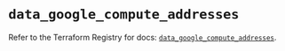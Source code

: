# `data_google_compute_addresses`

Refer to the Terraform Registry for docs: [`data_google_compute_addresses`](https://registry.terraform.io/providers/hashicorp/google/5.20.0/docs/data-sources/compute_addresses).
